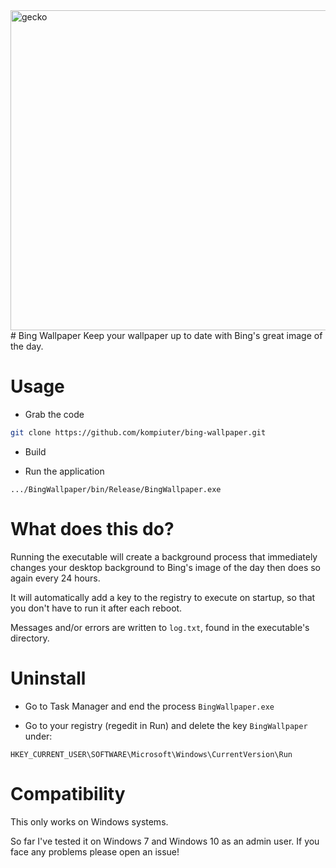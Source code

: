 <img src="https://github.com/kompiuter/bing-wallpaper/blob/master/resources/geckorain.jpg?raw=true" alt="gecko" width="512">
# Bing Wallpaper
Keep your wallpaper up to date with Bing's great image of the day.

# Usage

 - Grab the code

```bash
git clone https://github.com/kompiuter/bing-wallpaper.git
````

 - Build

 - Run the application

```
.../BingWallpaper/bin/Release/BingWallpaper.exe
```

# What does this do?

Running the executable will create a background process that immediately changes your desktop background to Bing's image of the day then does so again every 24 hours.

It will automatically add a key to the registry to execute on startup, so that you don't have to run it after each reboot.

Messages and/or errors are written to `log.txt`, found in the executable's directory.

# Uninstall

 - Go to Task Manager and end the process `BingWallpaper.exe`

 - Go to your registry (regedit in Run) and delete the key `BingWallpaper` under:

```
HKEY_CURRENT_USER\SOFTWARE\Microsoft\Windows\CurrentVersion\Run
```

# Compatibility

This only works on Windows systems.

So far I've tested it on Windows 7 and Windows 10 as an admin user. If you face any problems please open an issue!
